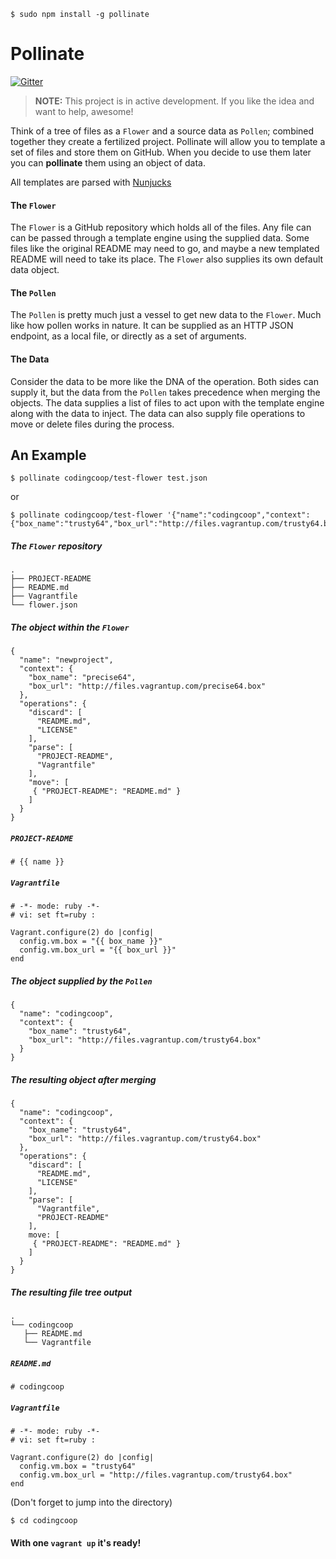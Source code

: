 ```
$ sudo npm install -g pollinate
```

# Pollinate

[![Gitter](https://badges.gitter.im/Join%20Chat.svg)](https://gitter.im/codingcoop/pollinate?utm_source=badge&utm_medium=badge&utm_campaign=pr-badge&utm_content=badge)

> **NOTE:** This project is in active development. If you like the idea
> and want to help, awesome!

Think of a tree of files as a `Flower` and a source data as `Pollen`; combined
together they create a fertilized project. Pollinate will allow you to template
a set of files and store them on GitHub.  When you decide to use them later you
can **pollinate** them using an object of data.

All templates are parsed with [Nunjucks](http://mozilla.github.io/nunjucks/)

#### The `Flower`

The `Flower` is a GitHub repository which holds all of the files.  Any file can
can be passed through a template engine using the supplied data. Some files like
the original README may need to go, and maybe a new templated README will need to
take its place. The `Flower` also supplies its own default data object.

#### The `Pollen`

The `Pollen` is pretty much just a vessel to get new data to the `Flower`. Much
like how pollen works in nature. It can be supplied as an HTTP JSON endpoint, as
a local file, or directly as a set of arguments.

#### The Data

Consider the data to be more like the DNA of the operation. Both sides can
supply it, but the data from the `Pollen` takes precedence when merging the
objects. The data supplies a list of files to act upon with the template engine
along with the data to inject. The data can also supply file operations to move
or delete files during the process.

## An Example

```
$ pollinate codingcoop/test-flower test.json
```
or
```
$ pollinate codingcoop/test-flower '{"name":"codingcoop","context":{"box_name":"trusty64","box_url":"http://files.vagrantup.com/trusty64.box"}}'
```

##### The `Flower` repository

```
.
├── PROJECT-README
├── README.md
├── Vagrantfile
└── flower.json
```

##### The object within the `Flower`

```
{
  "name": "newproject",
  "context": {
    "box_name": "precise64",
    "box_url": "http://files.vagrantup.com/precise64.box"
  },
  "operations": {
    "discard": [
      "README.md",
      "LICENSE"
    ],
    "parse": [
      "PROJECT-README",
      "Vagrantfile"
    ],
    "move": [
     { "PROJECT-README": "README.md" }
    ]
  }
}
```

##### `PROJECT-README`

```
# {{ name }}
```

##### `Vagrantfile`

```
# -*- mode: ruby -*-
# vi: set ft=ruby :

Vagrant.configure(2) do |config|
  config.vm.box = "{{ box_name }}"
  config.vm.box_url = "{{ box_url }}"
end
```

##### The object supplied by the `Pollen`

```
{
  "name": "codingcoop",
  "context": {
    "box_name": "trusty64",
    "box_url": "http://files.vagrantup.com/trusty64.box"
  }
}
```

##### The resulting object after merging

```
{
  "name": "codingcoop",
  "context": {
    "box_name": "trusty64",
    "box_url": "http://files.vagrantup.com/trusty64.box"
  },
  "operations": {
    "discard": [
      "README.md",
      "LICENSE"
    ],
    "parse": [
      "Vagrantfile",
      "PROJECT-README"
    ],
    move: [
     { "PROJECT-README": "README.md" }
    ]
  }
}
```

##### The resulting file tree output

```
.
└── codingcoop
   ├── README.md
   └── Vagrantfile
```

##### `README.md`

```
# codingcoop
```

##### `Vagrantfile`

```
# -*- mode: ruby -*-
# vi: set ft=ruby :

Vagrant.configure(2) do |config|
  config.vm.box = "trusty64"
  config.vm.box_url = "http://files.vagrantup.com/trusty64.box"
end
```

(Don't forget to jump into the directory)

```
$ cd codingcoop
```

#### With one `vagrant up` it's ready!

